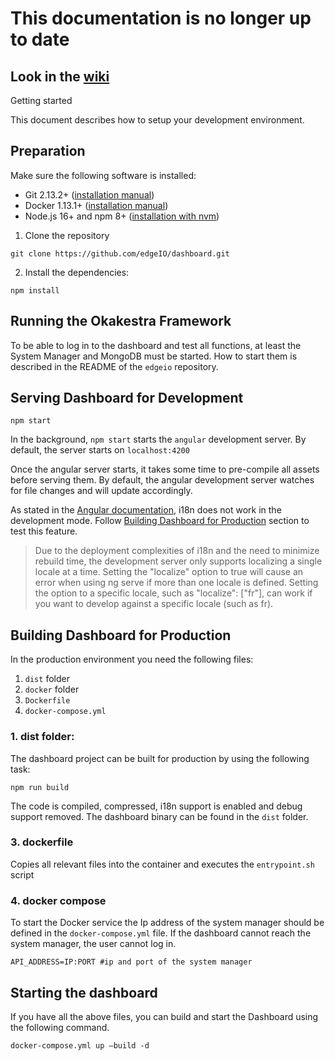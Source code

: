# This documentation is no longer up to date
## Look in the [wiki](www.oakestra.io/docs/)

Getting started

This document describes how to setup your development environment.

## Preparation

Make sure the following software is installed:

* Git 2.13.2+ ([installation manual](https://git-scm.com/downloads))
* Docker 1.13.1+ ([installation manual](https://docs.docker.com/engine/installation/linux/docker-ce/ubuntu/))
* Node.js 16+ and npm 8+ ([installation with nvm](https://github.com/creationix/nvm#usage))

1) Clone the repository
```shell
git clone https://github.com/edgeIO/dashboard.git
```

2) Install the dependencies:

```shell
npm install
```

## Running the Okakestra Framework

To be able to log in to the dashboard and test all functions, at least the System Manager and MongoDB must be started.
How to start them is described in the README of the `edgeio` repository.

## Serving Dashboard for Development


```shell
npm start
```

In the background, `npm start` starts the `angular` development server. By default, the server starts on `localhost:4200`

Once the angular server starts, it takes some time to pre-compile all assets before serving them. By default, the angular development server watches for file changes and will update accordingly.

As stated in the [Angular documentation](https://angular.io/guide/i18n#generate-app-versions-for-each-locale), i18n does not work in the development mode.
Follow [Building Dashboard for Production](#building-dashboard-for-production) section to test this feature.

> Due to the deployment complexities of i18n and the need to minimize rebuild time, the development server only supports localizing a single locale at a time. Setting the "localize" option to true will cause an error when using ng serve if more than one locale is defined. Setting the option to a specific locale, such as "localize": ["fr"], can work if you want to develop against a specific locale (such as fr).

## Building Dashboard for Production

In the production environment you need the following files: 

1) `dist` folder
2) `docker` folder
3) `Dockerfile`
4) `docker-compose.yml`


### 1. dist folder:
The dashboard project can be built for production by using the following task:

```shell
npm run build
```

The code is compiled, compressed, i18n support is enabled and debug support removed. The dashboard binary can be found in the `dist` folder.

### 3. dockerfile 

Copies all relevant files into the container and executes the `entrypoint.sh` script

### 4. docker compose

To start the Docker service the Ip address of the system manager should be defined in the `docker-compose.yml` file. If the dashboard cannot reach the system manager, the user cannot log in.

```shell
API_ADDRESS=IP:PORT #ip and port of the system manager
```

## Starting the dashboard

If you have all the above files, you can build and start the Dashboard using the following command.

```shell
docker-compose.yml up –build -d
```
